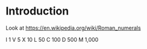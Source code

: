 # Introduction

Look at https://en.wikipedia.org/wiki/Roman_numerals

I	1
V	5
X	10
L	50
C	100
D	500
M	1,000
